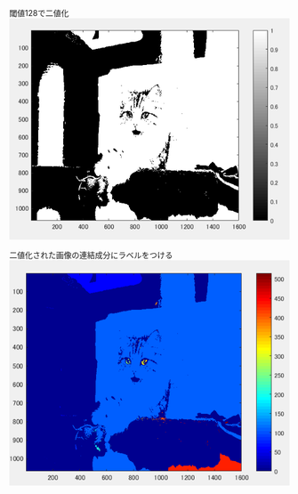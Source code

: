 閾値128で二値化
![](https://github.com/suuzoudan/homework/blob/master/racat1.PNG?raw=true)



二値化された画像の連結成分にラベルをつける
![](https://github.com/suuzoudan/homework/blob/master/racat2.PNG?raw=true)
